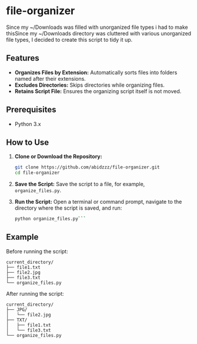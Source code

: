 # file-organizer

Since my ~/Downloads was filled with unorganized file types i had to make thisSince my ~/Downloads directory was cluttered with various unorganized file types, I decided to create this script to tidy it up.


## Features

- **Organizes Files by Extension:** Automatically sorts files into folders named after their extensions.
- **Excludes Directories:** Skips directories while organizing files.
- **Retains Script File:** Ensures the organizing script itself is not moved.

## Prerequisites

- Python 3.x

## How to Use
  
  1. **Clone or Download the Repository:**
      ```sh
      git clone https://github.com/abidzzz/file-organizer.git
      cd file-organizer
      ```
  
  2. **Save the Script:**
     Save the script to a file, for example, `organize_files.py`.
  
  3. **Run the Script:**
     Open a terminal or command prompt, navigate to the directory where the script is saved, and run:
     ```sh
     python organize_files.py```

## Example

Before running the script:
```
current_directory/
├── file1.txt
├── file2.jpg
├── file3.txt
└── organize_files.py
```
After running the script:
```
current_directory/
├── JPG/
│   └── file2.jpg
├── TXT/
│   ├── file1.txt
│   └── file3.txt
└── organize_files.py
```

